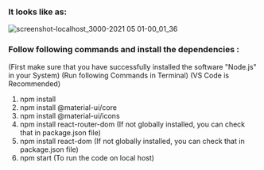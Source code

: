 ### It looks like as:

![screenshot-localhost_3000-2021 05 01-00_01_36](https://user-images.githubusercontent.com/53634176/116739748-af786100-aa11-11eb-9c59-4cefe65780e0.png)


### Follow following commands and install the dependencies :
(First make sure that you have successfully installed the software "Node.js" in your System)
(Run following Commands in Terminal)
(VS Code is Recommended)

1. npm install
2. npm install @material-ui/core
3. npm install @material-ui/icons
4. npm install react-router-dom  (If not globally installed, you can check that in package.json file)
5. npm install react-dom  (If not globally installed, you can check that in package.json file)
6. npm start (To run the code on local host)
